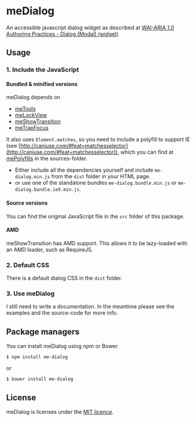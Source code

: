 # meDialog #

An accessible javascript dialog widget as described at [WAI-ARIA 1.0 Authoring Practices - Dialog (Modal) (widget)](http://www.w3.org/TR/2013/WD-wai-aria-practices-20130307/#dialog_modal)

## Usage ##

### 1. Include the JavaScript ###
#### Bundled & minified versions ####

meDialog depends on 

- [meTools](https://github.com/meibegger/me-tools)
- [meLockView](https://github.com/meibegger/me-lock-view)
- [meShowTransition](https://github.com/meibegger/me-show-transition)
- [meTrapFocus](https://github.com/meibegger/me-trap-focus)

It also uses `Element.matches`, so you need to include a polyfill to support IE (see [http://caniuse.com/#feat=matchesselector](http://caniuse.com/#feat=matchesselector)), which you can find at [mePolyfills](https://github.com/meibegger/me-polyfills) in the sources-folder.

- Either include all the dependencies yourself and include `me-dialog.min.js` from the `dist` folder in your HTML page.
- or use one of the standalone bundles `me-dialog.bundle.min.js` or `me-dialog.bundle.ie9.min.js`.

#### Source versions ####
You can find the original JavaScript file in the `src` folder of this package.

#### AMD ####
meShowTransition has AMD support. This allows it to be lazy-loaded with an AMD loader, such as RequireJS.

### 2. Default CSS ###

There is a default dialog CSS in the `dist` folder.

### 3. Use meDialog ###

I still need to write a documentation. In the meantime please see the examples and the source-code for more info.

## Package managers ##
You can install meDialog using npm or Bower.

```
$ npm install me-dialog
```

or

```
$ bower install me-dialog
```

## License ##
meDialog is licenses under the [MIT licence](https://opensource.org/licenses/MIT).